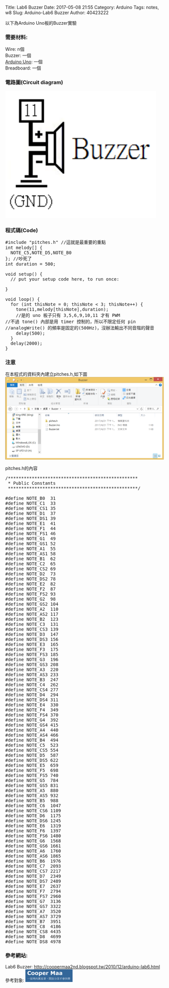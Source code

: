 Title: Lab6 Buzzer
Date: 2017-05-08 21:55
Category: Arduino
Tags: notes, w8
Slug: Arduino-Lab6 Buzzer
Author: 40423222

以下為Arduino Uno板的Buzzer實驗

<!-- PELICAN_END_SUMMARY -->

### 需要材料:
Wire: n個<br/>
Buzzer: 一個<br/>
<a href="http://coopermaa2nd.blogspot.tw/2011/05/arduino.html">Arduino Uno</a>: 一個<br/>
Breadboard: 一個

### 電路圖(Circuit diagram)

<img src="./../data/Arduino/Lab6 Buzzer/Circuit diagram.png" width="480" />

### 程式碼(Code)

<pre class="brush: python">
#include "pitches.h" //這就是最重要的重點
int melody[] {
  NOTE_C5,NOTE_D5,NOTE_B0 
}; //吵死了
int duration = 500;

void setup() {
  // put your setup code here, to run once:

}

void loop() {
  for (int thisNote = 0; thisNote < 3; thisNote++) {
    tone(11,melody[thisNote],duration);
    //是的 uno 板子只有 3,5,6,9,10,11 才有 PWM
//不過 tone() 內部是用 timer 控制的，所以不限定任何 pin
//analogWrite() 的頻率是固定的(500Hz)，沒辦法輸出不同音階的聲音
    delay(500);
  }
  delay(2000);
}
</pre>



### 注意
在本程式的資料夾內建立pitches.h,如下圖<br/>
<img src="./../data/Arduino/Lab6 Buzzer/pitches.h.png" width="740" /><br/>

pitches.h的內容<br/>
<pre class="brush: python">
/*************************************************
 * Public Constants
 *************************************************/

#define NOTE_B0  31
#define NOTE_C1  33
#define NOTE_CS1 35
#define NOTE_D1  37
#define NOTE_DS1 39
#define NOTE_E1  41
#define NOTE_F1  44
#define NOTE_FS1 46
#define NOTE_G1  49
#define NOTE_GS1 52
#define NOTE_A1  55
#define NOTE_AS1 58
#define NOTE_B1  62
#define NOTE_C2  65
#define NOTE_CS2 69
#define NOTE_D2  73
#define NOTE_DS2 78
#define NOTE_E2  82
#define NOTE_F2  87
#define NOTE_FS2 93
#define NOTE_G2  98
#define NOTE_GS2 104
#define NOTE_A2  110
#define NOTE_AS2 117
#define NOTE_B2  123
#define NOTE_C3  131
#define NOTE_CS3 139
#define NOTE_D3  147
#define NOTE_DS3 156
#define NOTE_E3  165
#define NOTE_F3  175
#define NOTE_FS3 185
#define NOTE_G3  196
#define NOTE_GS3 208
#define NOTE_A3  220
#define NOTE_AS3 233
#define NOTE_B3  247
#define NOTE_C4  262
#define NOTE_CS4 277
#define NOTE_D4  294
#define NOTE_DS4 311
#define NOTE_E4  330
#define NOTE_F4  349
#define NOTE_FS4 370
#define NOTE_G4  392
#define NOTE_GS4 415
#define NOTE_A4  440
#define NOTE_AS4 466
#define NOTE_B4  494
#define NOTE_C5  523
#define NOTE_CS5 554
#define NOTE_D5  587
#define NOTE_DS5 622
#define NOTE_E5  659
#define NOTE_F5  698
#define NOTE_FS5 740
#define NOTE_G5  784
#define NOTE_GS5 831
#define NOTE_A5  880
#define NOTE_AS5 932
#define NOTE_B5  988
#define NOTE_C6  1047
#define NOTE_CS6 1109
#define NOTE_D6  1175
#define NOTE_DS6 1245
#define NOTE_E6  1319
#define NOTE_F6  1397
#define NOTE_FS6 1480
#define NOTE_G6  1568
#define NOTE_GS6 1661
#define NOTE_A6  1760
#define NOTE_AS6 1865
#define NOTE_B6  1976
#define NOTE_C7  2093
#define NOTE_CS7 2217
#define NOTE_D7  2349
#define NOTE_DS7 2489
#define NOTE_E7  2637
#define NOTE_F7  2794
#define NOTE_FS7 2960
#define NOTE_G7  3136
#define NOTE_GS7 3322
#define NOTE_A7  3520
#define NOTE_AS7 3729
#define NOTE_B7  3951
#define NOTE_C8  4186
#define NOTE_CS8 4435
#define NOTE_D8  4699
#define NOTE_DS8 4978
</pre>



### 參考網站:
Lab6 Buzzer:
<a href="http://coopermaa2nd.blogspot.tw/2010/12/arduino-lab6.html">http://coopermaa2nd.blogspot.tw/2010/12/arduino-lab6.html</a><br/>
參考對象:
<img src="./../data/Arduino/Cooper Maa.png" width="150" />